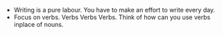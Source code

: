 
- Writing is a pure labour. You have to make an effort to write every day.
- Focus on verbs. Verbs Verbs Verbs. Think of how can you use verbs inplace of nouns.  